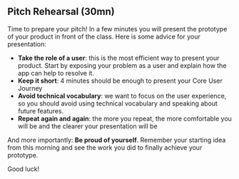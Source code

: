 ## Pitch Rehearsal (30mn)

Time to prepare your pitch! In a few minutes you will present the prototype of your product in front of the class. Here is some advice for your presentation:

- **Take the role of a user**: this is the most efficient way to present your product. Start by exposing your problem as a user and explain how the app can help to resolve it.
- **Keep it short**: 4 minutes should be enough to present your Core User Journey
- **Avoid technical vocabulary**: we want to focus on the user experience, so you should avoid using technical vocabulary and speaking about future features.
- **Repeat again and again**: the more you repeat, the more comfortable you will be and the clearer your presentation will be

And more importantly: **Be proud of yourself**. Remember your starting idea from this morning and see the work you did to finally achieve your prototype.

Good luck!
